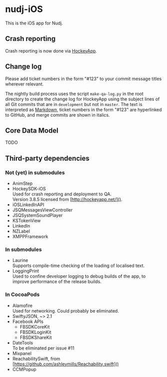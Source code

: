 # nudj-iOS

This is the iOS app for Nudj.

## Crash reporting

Crash reporting is now done via [HockeyApp](http://hockeyapp.net/).

## Change log

Please add ticket numbers in the form "#123" to your commit message titles wherever relevant.

The nightly build process uses the script `make-qa-log.py` in the root directory to create the change log for HockeyApp using the subject lines of all Git commits that are in `development` but not in `master`. The text is interpreted as [Markdown](http://daringfireball.net/projects/markdown/syntax), ticket numbers in the form "#123" are hyperlinked to GitHub, and merge commits are shown in italics.

## Core Data Model

TODO

## Third-party dependencies

### Not (yet) in submodules

* AnimStep
* HockeySDK-iOS  
  Used for crash reporting and deployment to QA.  
  Version 3.8.5 licensed from [http://hockeyapp.net/]().
* iOSLinkedInAPI
* JSQMessagesViewController
* JSQSystemSoundPlayer
* KSTokenView
* LinkedIn
* NZLabel
* XMPPFramework

### In submodules

* Laurine  
  Supports compile-time checking of the loading of localised text.
* LoggingPrint  
  Used to confine developer logging to debug builds of the app, to improve performance of the release builds.

### In CocoaPods

* Alamofire  
  Used for networking. Could probably be eliminated.
* SwiftyJSON, ~> 2.1
* Facebook APIs
	* FBSDKCoreKit
	* FBSDKLoginKit
	* FBSDKShareKit
* DateTools  
  To be eliminated per issue #11
* Mixpanel
* ReachabilitySwift, from [https://github.com/ashleymills/Reachability.swift]()
* CCMPopup
